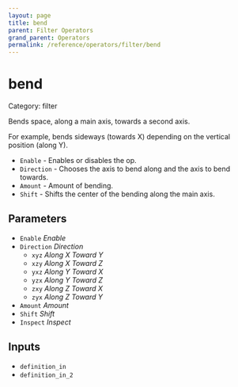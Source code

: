 ```yaml
---
layout: page
title: bend
parent: Filter Operators
grand_parent: Operators
permalink: /reference/operators/filter/bend
---
```


# bend

Category: filter



Bends space, along a main axis, towards a second axis.

For example, bends sideways (towards X) depending on the vertical position (along Y).

* `Enable` - Enables or disables the op.
* `Direction` - Chooses the axis to bend along and the axis to bend towards.
* `Amount` - Amount of bending.
* `Shift` - Shifts the center of the bending along the main axis.

## Parameters

* `Enable` *Enable*
* `Direction` *Direction*
  * `xyz` *Along X Toward Y*
  * `xzy` *Along X Toward Z*
  * `yxz` *Along Y Toward X*
  * `yzx` *Along Y Toward Z*
  * `zxy` *Along Z Toward X*
  * `zyx` *Along Z Toward Y*
* `Amount` *Amount*
* `Shift` *Shift*
* `Inspect` *Inspect*

## Inputs

* `definition_in`
* `definition_in_2`